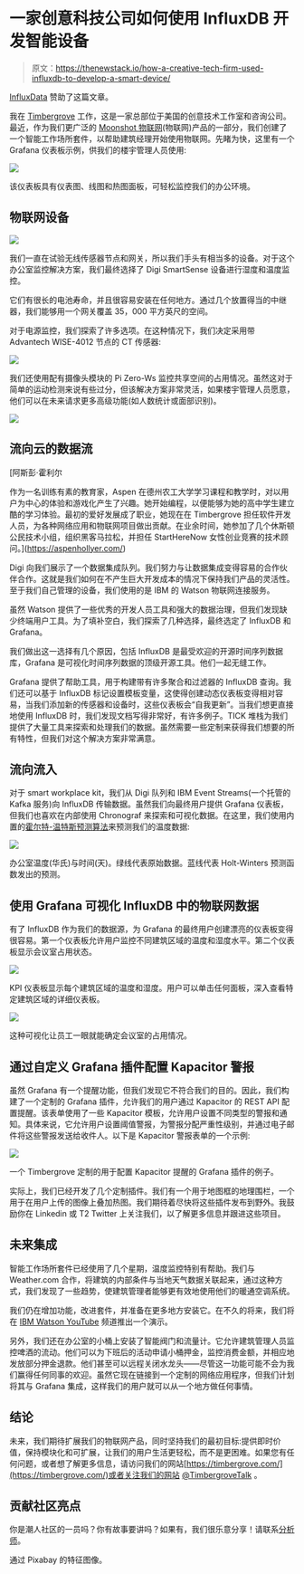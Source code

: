 # 一家创意科技公司如何使用 InfluxDB 开发智能设备

> 原文：<https://thenewstack.io/how-a-creative-tech-firm-used-influxdb-to-develop-a-smart-device/>

[InfluxData](https://www.influxdata.com/) 赞助了这篇文章。

我在 [Timbergrove](https://timbergrove.com/) 工作，这是一家总部位于美国的创意技术工作室和咨询公司。最近，作为我们更广泛的 [Moonshot 物联网](https://timbergrove.com/solutions/internet-of-things)(物联网)产品的一部分，我们创建了一个智能工作场所套件，以帮助建筑经理开始使用物联网。先睹为快，这里有一个 Grafana 仪表板示例，供我们的楼宇管理人员使用:

![](img/4e32cf1db22b03437c6a37ef4a6efb35.png)

该仪表板具有仪表图、线图和热图面板，可轻松监控我们的办公环境。

## 物联网设备

![](img/216c0d8bbeb927c74c89a703bcee43fa.png)

我们一直在试验无线传感器节点和网关，所以我们手头有相当多的设备。对于这个办公室监控解决方案，我们最终选择了 Digi SmartSense 设备进行湿度和温度监控。

它们有很长的电池寿命，并且很容易安装在任何地方。通过几个放置得当的中继器，我们能够用一个网关覆盖 35，000 平方英尺的空间。

对于电源监控，我们探索了许多选项。在这种情况下，我们决定采用带 Advantech WISE-4012 节点的 CT 传感器:

![](img/66484b95b591adef4d260e01b04a78e0.png)

我们还使用配有摄像头模块的 Pi Zero-Ws 监控共享空间的占用情况。虽然这对于简单的运动检测来说有些过分，但该解决方案非常灵活，如果楼宇管理人员愿意，他们可以在未来请求更多高级功能(如人数统计或面部识别)。

![](img/4dfa179f228be0a06c983420b3fe353b.png)

## 流向云的数据流

 [阿斯彭·霍利尔

作为一名训练有素的教育家，Aspen 在德州农工大学学习课程和教学时，对以用户为中心的体验和游戏化产生了兴趣。她开始编程，以便能够为她的高中学生建立酷的学习体验。最初的爱好发展成了职业，她现在在 Timbergrove 担任软件开发人员，为各种网络应用和物联网项目做出贡献。在业余时间，她参加了几个休斯顿公民技术小组，组织黑客马拉松，并担任 StartHereNow 女性创业竞赛的技术顾问。](https://aspenhollyer.com/) 

Digi 向我们展示了一个数据集成队列。我们努力与让数据集成变得容易的合作伙伴合作。这就是我们如何在不产生巨大开发成本的情况下保持我们产品的灵活性。至于我们自己管理的设备，我们使用的是 IBM 的 Watson 物联网连接服务。

虽然 Watson 提供了一些优秀的开发人员工具和强大的数据治理，但我们发现缺少终端用户工具。为了填补空白，我们探索了几种选择，最终选定了 InfluxDB 和 Grafana。

我们做出这一选择有几个原因，包括 InfluxDB 是最受欢迎的开源时间序列数据库，Grafana 是可视化时间序列数据的顶级开源工具。他们一起无缝工作。

Grafana 提供了帮助工具，用于构建带有许多聚合和过滤器的 InfluxDB 查询。我们还可以基于 InfluxDB 标记设置模板变量，这使得创建动态仪表板变得相对容易，当我们添加新的传感器和设备时，这些仪表板会“自我更新”。当我们想更直接地使用 InfluxDB 时，我们发现文档写得非常好，有许多例子。TICK 堆栈为我们提供了大量工具来探索和处理我们的数据。虽然需要一些定制来获得我们想要的所有特性，但我们对这个解决方案非常满意。

## 流向流入

对于 smart workplace kit，我们从 Digi 队列和 IBM Event Streams(一个托管的 Kafka 服务)向 InfluxDB 传输数据。虽然我们向最终用户提供 Grafana 仪表板，但我们也喜欢在内部使用 Chronograf 来探索和可视化数据。在这里，我们使用内置的[霍尔特-温特斯预测算法](https://docs.influxdata.com/influxdb/v1.7/query_language/functions/#holt-winters)来预测我们的温度数据:

![](img/5fd001ce04c418667ccf9af2d0ca7ff7.png)

办公室温度(华氏)与时间(天)。绿线代表原始数据。蓝线代表 Holt-Winters 预测函数发出的预测。

## 使用 Grafana 可视化 InfluxDB 中的物联网数据

有了 InfluxDB 作为我们的数据源，为 Grafana 的最终用户创建漂亮的仪表板变得很容易。第一个仪表板允许用户监控不同建筑区域的温度和湿度水平。第二个仪表板显示会议室占用状态。

![](img/8736d8b081a2aa83826b13895a3bd484.png)

KPI 仪表板显示每个建筑区域的温度和湿度。用户可以单击任何面板，深入查看特定建筑区域的详细仪表板。

![](img/c17e3f0f9e3384ee2d9b28412dce79f3.png)

这种可视化让员工一眼就能确定会议室的占用情况。

## 通过自定义 Grafana 插件配置 Kapacitor 警报

虽然 Grafana 有一个提醒功能，但我们发现它不符合我们的目的。因此，我们构建了一个定制的 Grafana 插件，允许我们的用户通过 Kapacitor 的 REST API 配置提醒。该表单使用了一些 Kapacitor 模板，允许用户设置不同类型的警报和通知。具体来说，它允许用户设置阈值警报，为警报分配严重性级别，并通过电子邮件将这些警报发送给收件人。以下是 Kapacitor 警报表单的一个示例:

![](img/d15eb2b3337e5ae32135b9d8148a2b0d.png)

一个 Timbergrove 定制的用于配置 Kapacitor 提醒的 Grafana 插件的例子。

实际上，我们已经开发了几个定制插件。我们有一个用于地图框的地理围栏，一个用于在用户上传的图像上叠加热图。我们期待着尽快将这些插件发布到野外。我鼓励你在 Linkedin 或 T2 Twitter 上关注我们，以了解更多信息并跟进这些项目。

## 未来集成

智能工作场所套件已经使用了几个星期，温度监控特别有帮助。我们与 Weather.com 合作，将建筑的内部条件与当地天气数据关联起来，通过这种方式，我们发现了一些趋势，使建筑管理者能够更有效地使用他们的暖通空调系统。

我们仍在增加功能，改进套件，并准备在更多地方安装它。在不久的将来，我们将在 [IBM Watson YouTube](https://www.youtube.com/channel/UCxPJljXUHvUd9idyfEHvXqg) 频道推出一个演示。

另外，我们还在办公室的小桶上安装了智能阀门和流量计。它允许建筑管理人员监控啤酒的流动。他们可以为下班后的活动申请小桶押金，监控消费金额，并相应地发放部分押金退款。他们甚至可以远程关闭水龙头——尽管这一功能可能不会为我们赢得任何同事的欢迎。虽然它现在链接到一个定制的网络应用程序，但我们计划将其与 Grafana 集成，这样我们的用户就可以从一个地方做任何事情。

## 结论

未来，我们期待扩展我们的物联网产品，同时坚持我们的最初目标:提供即时价值，保持模块化和可扩展，让我们的用户生活更轻松，而不是更困难。如果您有任何问题，或者想了解更多信息，请访问我们的网站[https://timbergrove.com/](https://timbergrove.com/)或者关注我们的网站 [@TimbergroveTalk](https://twitter.com/TimbergroveTalk) 。

## 贡献社区亮点

你是潮人社区的一员吗？你有故事要讲吗？如果有，我们很乐意分享！请联系[分析师](mailto:anais@influxdata.com)。

通过 Pixabay 的特征图像。

<svg xmlns:xlink="http://www.w3.org/1999/xlink" viewBox="0 0 68 31" version="1.1"><title>Group</title> <desc>Created with Sketch.</desc></svg>